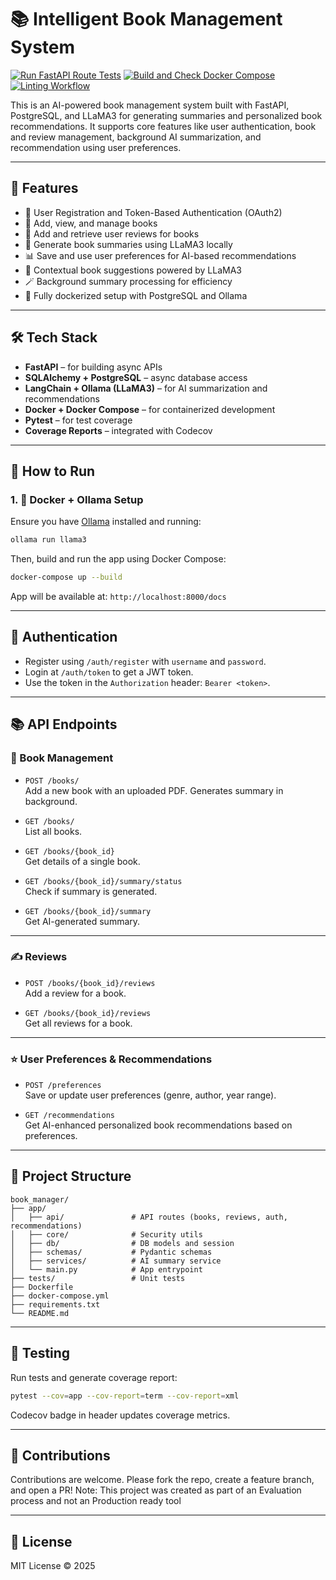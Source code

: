 # 📚 Intelligent Book Management System

[![Run FastAPI Route Tests](https://github.com/turbotrail/book_manager/actions/workflows/unit_test.yaml/badge.svg)](https://github.com/turbotrail/book_manager/actions/workflows/unit_test.yaml) [![Build and Check Docker Compose](https://github.com/turbotrail/book_manager/actions/workflows/build.yaml/badge.svg)](https://github.com/turbotrail/book_manager/actions/workflows/build.yaml) [![Linting Workflow](https://github.com/turbotrail/book_manager/actions/workflows/liniting.yaml/badge.svg)](https://github.com/turbotrail/book_manager/actions/workflows/liniting.yaml)

This is an AI-powered book management system built with FastAPI, PostgreSQL, and LLaMA3 for generating summaries and personalized book recommendations. It supports core features like user authentication, book and review management, background AI summarization, and recommendation using user preferences.

---

## 🧰 Features

- 🔐 User Registration and Token-Based Authentication (OAuth2)
- 📖 Add, view, and manage books
- 📝 Add and retrieve user reviews for books
- 🤖 Generate book summaries using LLaMA3 locally
- 📊 Save and use user preferences for AI-based recommendations
- 🧠 Contextual book suggestions powered by LLaMA3
- 🪄 Background summary processing for efficiency
- 🐳 Fully dockerized setup with PostgreSQL and Ollama

---

## 🛠 Tech Stack

- **FastAPI** – for building async APIs
- **SQLAlchemy + PostgreSQL** – async database access
- **LangChain + Ollama (LLaMA3)** – for AI summarization and recommendations
- **Docker + Docker Compose** – for containerized development
- **Pytest** – for test coverage
- **Coverage Reports** – integrated with Codecov

---

## 🚀 How to Run

### 1. 🐳 Docker + Ollama Setup

Ensure you have [Ollama](https://ollama.ai) installed and running:

```bash
ollama run llama3
```

Then, build and run the app using Docker Compose:

```bash
docker-compose up --build
```

App will be available at: `http://localhost:8000/docs`

---

## 🔑 Authentication

- Register using `/auth/register` with `username` and `password`.
- Login at `/auth/token` to get a JWT token.
- Use the token in the `Authorization` header: `Bearer <token>`.

---

## 📚 API Endpoints

### 📘 Book Management

- `POST /books/`  
  Add a new book with an uploaded PDF. Generates summary in background.

- `GET /books/`  
  List all books.

- `GET /books/{book_id}`  
  Get details of a single book.

- `GET /books/{book_id}/summary/status`  
  Check if summary is generated.

- `GET /books/{book_id}/summary`  
  Get AI-generated summary.

---

### ✍️ Reviews

- `POST /books/{book_id}/reviews`  
  Add a review for a book.

- `GET /books/{book_id}/reviews`  
  Get all reviews for a book.

---

### ⭐ User Preferences & Recommendations

- `POST /preferences`  
  Save or update user preferences (genre, author, year range).

- `GET /recommendations`  
  Get AI-enhanced personalized book recommendations based on preferences.

---

## 📂 Project Structure

```
book_manager/
├── app/
│   ├── api/               # API routes (books, reviews, auth, recommendations)
│   ├── core/              # Security utils
│   ├── db/                # DB models and session
│   ├── schemas/           # Pydantic schemas
│   ├── services/          # AI summary service
│   └── main.py            # App entrypoint
├── tests/                 # Unit tests
├── Dockerfile
├── docker-compose.yml
├── requirements.txt
└── README.md
```

---

## 🧪 Testing

Run tests and generate coverage report:

```bash
pytest --cov=app --cov-report=term --cov-report=xml
```

Codecov badge in header updates coverage metrics.

---

## 📝 Contributions

Contributions are welcome. Please fork the repo, create a feature branch, and open a PR! Note: This project was created as part of an Evaluation process and not an Production ready tool

---

## 📄 License

MIT License © 2025
